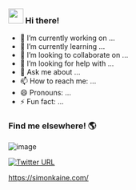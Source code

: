 ### <img src="https://raw.githubusercontent.com/MartinHeinz/MartinHeinz/master/wave.gif" width="30px"> Hi there!

- 🔭 I’m currently working on ...
- 🌱 I’m currently learning ...
- 👯 I’m looking to collaborate on ...
- 🤔 I’m looking for help with ...
- 💬 Ask me about ...
- 📫 How to reach me: ...
- 😄 Pronouns: ...
- ⚡ Fun fact: ...


### Find me elsewhere! :earth_americas:

![image]({https://img.shields.io/badge/LinkedIn-0077B5?style=for-the-badge&logo=linkedin&logoColor=white})

[![Twitter URL](https://img.shields.io/twitter/url/https/twitter.com/bukotsunikki.svg?style=social&label=Follow%20%40simonbkaine)](https://twitter.com/simonbkaine)

https://simonkaine.com/
